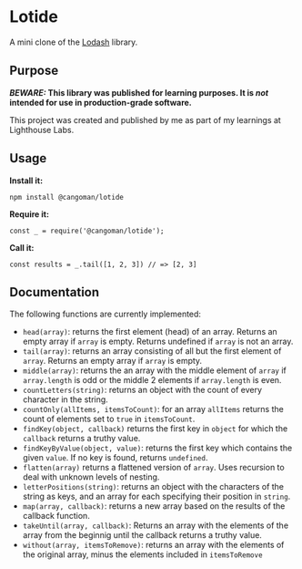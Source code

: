 # Lotide

A mini clone of the [Lodash](https://lodash.com) library.

## Purpose

**_BEWARE:_ This library was published for learning purposes. It is _not_ intended for use in production-grade software.**

This project was created and published by me as part of my learnings at Lighthouse Labs. 

## Usage

**Install it:**

`npm install @cangoman/lotide`

**Require it:**

`const _ = require('@cangoman/lotide');`

**Call it:**

`const results = _.tail([1, 2, 3]) // => [2, 3]`

## Documentation

The following functions are currently implemented:

  * `head(array)`: returns the first element (head) of an array. Returns an empty array if `array` is empty. Returns undefined if `array` is not an array.
  * `tail(array)`: returns an array consisting of all but the first element of `array`. Returns an empty array if `array` is empty.
  * `middle(array)`: returns the an array with the middle element of `array` if `array.length` is odd or the middle 2 elements if `array.length` is even.
  * `countLetters(string)`: returns an object with the count of every character in the string.
  * `countOnly(allItems, itemsToCount)`: for an array `allItems` returns the count of elements set to `true` in `itemsToCount`.
  * `findKey(object, callback)` returns the first key in `object` for which the `callback` returns a truthy value.
  * `findKeyByValue(object, value)`: returns the first key which contains the given `value`. If no key is found, returns `undefined`.
  * `flatten(array)` returns a flattened version of `array`. Uses recursion to deal with unknown levels of nesting.
  * `letterPositions(string)`: returns an object with the characters of the string as keys, and an array for each specifying their position in `string`.
  * `map(array, callback)`: returns a new array based on the results of the callback function. 
  * `takeUntil(array, callback)`: Returns an array with the elements of the array from the beginnig until the callback returns a truthy value. 
  * `without(array, itemsToRemove)`: returns an array with the elements of the original array, minus the elements included in `itemsToRemove`
